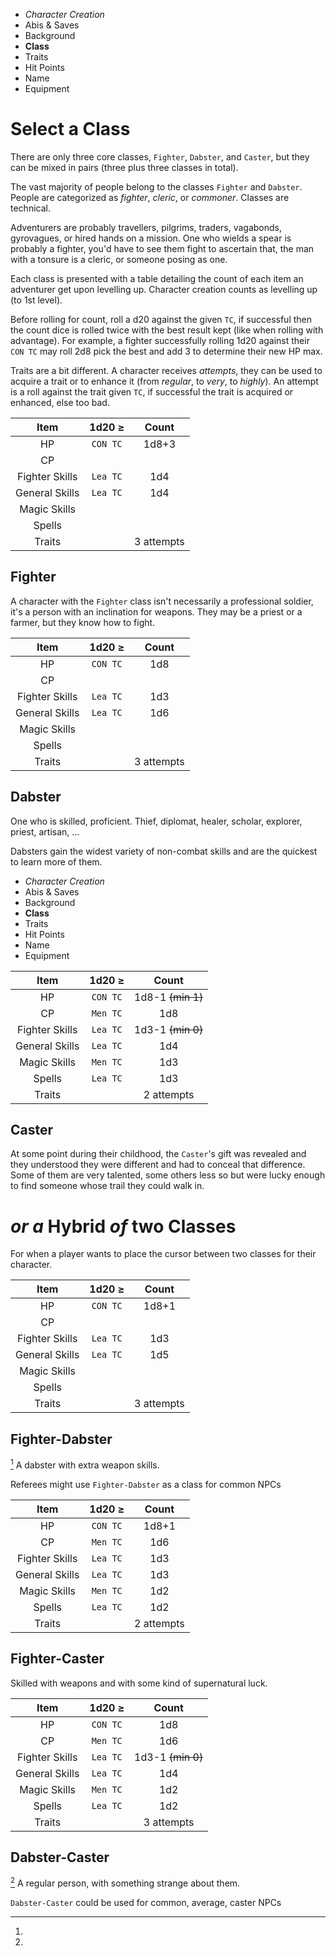 
<!-- .margin.compass -->
* _Character Creation_
* Abis & Saves
* Background
* **Class**
* Traits
* Hit Points
* Name
* Equipment


# Select a Class

There are only three core classes, `Fighter`, `Dabster`, and `Caster`, but they can be mixed in pairs (three plus three classes in total).

The vast majority of people belong to the classes `Fighter` and `Dabster`. People are categorized as _fighter_, _cleric_, or _commoner_. Classes are technical.

Adventurers are probably travellers, pilgrims, traders, vagabonds, gyrovagues, or hired hands on a mission. One who wields a spear is probably a fighter, you'd have to see them fight to ascertain that, the man with a tonsure is a cleric, or someone posing as one.

Each class is presented with a table detailing the count of each item an adventurer get upon levelling up. Character creation counts as levelling up (to 1st level).

Before rolling for count, roll a d20 against the given `TC`, if successful then the count dice is rolled twice with the best result kept (like when rolling with advantage). For example, a fighter successfully rolling 1d20 against their `CON TC` may roll 2d8 pick the best and add 3 to determine their new HP max.

Traits are a bit different. A character receives _attempts_, they can be used to acquire a trait or to enhance it (from _regular_, to _very_, to _highly_). An attempt is a roll against the trait given `TC`, if successful the trait is acquired or enhanced, else too bad.

<!-- clear -->

<!-- .top -->
| Item           | 1d20 ≥   | Count      |
|:--------------:|:--------:|:----------:|
| HP             | `CON TC` | 1d8+3      |
| CP             |          |            |
| Fighter Skills | `Lea TC` | 1d4        |
| General Skills | `Lea TC` | 1d4        |
| Magic Skills   |          |            |
| Spells         |          |            |
| Traits         |          | 3 attempts |

<!-- .top -->
## Fighter

A character with the `Fighter` class isn't necessarily a professional soldier, it's a person with an inclination for weapons. They may be a priest or a farmer, but they know how to fight.

<!-- clear -->

| Item           | 1d20 ≥   | Count      |
|:--------------:|:--------:|:----------:|
| HP             | `CON TC` | 1d8        |
| CP             |          |            |
| Fighter Skills | `Lea TC` | 1d3        |
| General Skills | `Lea TC` | 1d6        |
| Magic Skills   |          |            |
| Spells         |          |            |
| Traits         |          | 3 attempts |

## Dabster

One who is skilled, proficient. Thief, diplomat, healer, scholar, explorer, priest, artisan, ...

Dabsters gain the widest variety of non-combat skills and are the quickest to learn more of them.


<!-- PAGE BREAK class -->


<!-- .margin.compass -->
* _Character Creation_
* Abis & Saves
* Background
* **Class**
* Traits
* Hit Points
* Name
* Equipment


<!-- .top -->
| Item           | 1d20 ≥   | Count      |
|:--------------:|:--------:|:----------:|
| HP             | `CON TC` | 1d8-1 ~~(min 1)~~ |
| CP             | `Men TC` | 1d8        |
| Fighter Skills | `Lea TC` | 1d3-1 ~~(min 0)~~ |
| General Skills | `Lea TC` | 1d4        |
| Magic Skills   | `Men TC` | 1d3        |
| Spells         | `Lea TC` | 1d3        |
| Traits         |          | 2 attempts |

<!-- .top -->
## Caster

At some point during their childhood, the `Caster`'s gift was revealed and they understood they were different and had to conceal that difference. Some of them are very talented, some others less so but were lucky enough to find someone whose trail they could walk in.


# _or a_ Hybrid _of_ two Classes

For when a player wants to place the cursor between two classes for their character.

<!-- clear -->

<!-- .right -->
| Item           | 1d20 ≥   | Count      |
|:--------------:|:--------:|:----------:|
| HP             | `CON TC` | 1d8+1      |
| CP             |          |            |
| Fighter Skills | `Lea TC` | 1d3        |
| General Skills | `Lea TC` | 1d5        |
| Magic Skills   |          |            |
| Spells         |          |            |
| Traits         |          | 3 attempts |

## Fighter-Dabster

[^1] A dabster with extra weapon skills.

[^1]:
  Referees might use `Fighter-Dabster` as a class for common NPCs

<!-- clear -->

<!-- .right -->
| Item           | 1d20 ≥   | Count      |
|:--------------:|:--------:|:----------:|
| HP             | `CON TC` | 1d8+1      |
| CP             | `Men TC` | 1d6        |
| Fighter Skills | `Lea TC` | 1d3        |
| General Skills | `Lea TC` | 1d3        |
| Magic Skills   | `Men TC` | 1d2        |
| Spells         | `Lea TC` | 1d2        |
| Traits         |          | 2 attempts |

## Fighter-Caster

Skilled with weapons and with some kind of supernatural luck.


<!-- clear -->

<!-- .right -->
| Item           | 1d20 ≥   | Count      |
|:--------------:|:--------:|:----------:|
| HP             | `CON TC` | 1d8        |
| CP             | `Men TC` | 1d6        |
| Fighter Skills | `Lea TC` | 1d3-1 ~~(min 0)~~ |
| General Skills | `Lea TC` | 1d4        |
| Magic Skills   | `Men TC` | 1d2        |
| Spells         | `Lea TC` | 1d2        |
| Traits         |          | 3 attempts |

## Dabster-Caster

[^2] A regular person, with something strange about them.

[^2]:
  `Dabster-Caster` could be used for common, average, caster NPCs

